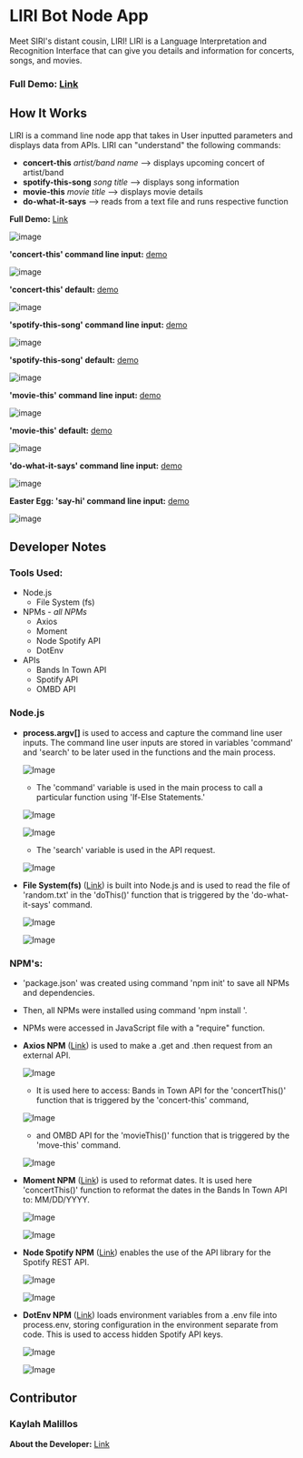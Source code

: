 # LIRI Bot Node App

Meet SIRI's distant cousin, LIRI! LIRI is a Language Interpretation and Recognition Interface that can give you details and information for concerts, songs, and movies.

### **Full Demo:** [Link](https://youtu.be/E15qU5ZDIUk)

## How It Works

LIRI is a command line node app that takes in User inputted parameters and displays data from APIs. LIRI can "understand" the following commands:
* **concert-this** *artist/band name* --> displays upcoming concert of artist/band
* **spotify-this-song** *song title* --> displays song information
* **movie-this** *movie title* --> displays movie details
* **do-what-it-says** --> reads from a text file and runs respective function

**Full Demo:** [Link](https://youtu.be/E15qU5ZDIUk)

![image](https://github.com/kmalillos/liri-node-app/blob/master/assets/images/1-commands.JPG)

**'concert-this' command line input:** [demo](https://github.com/kmalillos/liri-node-app/blob/master/assets/gif/2-concert-this.gif)

![image](https://github.com/kmalillos/liri-node-app/blob/master/assets/images/2-concert-this.JPG)

**'concert-this' default:** [demo](https://github.com/kmalillos/liri-node-app/blob/master/assets/gif/3-concert-this-default.gif)

![image](https://github.com/kmalillos/liri-node-app/blob/master/assets/images/3-concert-this-default.JPG)

**'spotify-this-song' command line input:** [demo](https://github.com/kmalillos/liri-node-app/blob/master/assets/gif/4-spotify-this-song.gif)

![image](https://github.com/kmalillos/liri-node-app/blob/master/assets/images/4-spotify-this-song.JPG)

**'spotify-this-song' default:** [demo](https://github.com/kmalillos/liri-node-app/blob/master/assets/gif/5-spotify-this-song-default.gif)

![image](https://github.com/kmalillos/liri-node-app/blob/master/assets/images/5-spotify-this-song-default.JPG)

**'movie-this' command line input:** [demo](https://github.com/kmalillos/liri-node-app/blob/master/assets/gif/6-movie-this.gif)

![image](https://github.com/kmalillos/liri-node-app/blob/master/assets/images/6-movie-this.JPG)

**'movie-this' default:** [demo](https://github.com/kmalillos/liri-node-app/blob/master/assets/gif/7-movie-this-default.gif)

![image](https://github.com/kmalillos/liri-node-app/blob/master/assets/images/7-movie-this-default.JPG)

**'do-what-it-says' command line input:** [demo](https://github.com/kmalillos/liri-node-app/blob/master/assets/gif/8-do-what-it-says.gif)

![image](https://github.com/kmalillos/liri-node-app/blob/master/assets/images/8-do-what-it-says.JPG)

**Easter Egg: 'say-hi' command line input:** [demo](https://github.com/kmalillos/liri-node-app/blob/master/assets/gif/9-say-hi.gif)

![image](https://github.com/kmalillos/liri-node-app/blob/master/assets/images/9-say-hi.JPG)

## Developer Notes

### Tools Used:
* Node.js
    - File System (fs)
* NPMs - *all NPMs*
    - Axios
    - Moment
    - Node Spotify API
    - DotEnv
* APIs
    - Bands In Town API
    - Spotify API
    - OMBD API

### Node.js

* **process.argv[]** is used to access and capture the command line user inputs. The command line user inputs are stored in variables 'command' and 'search' to be later used in the functions and the main process.

    ![Image](https://github.com/kmalillos/liri-node-app/blob/master/assets/images_2/node-code-1.JPG)

    - The 'command' variable is used in the main process to call a particular function using 'If-Else Statements.'

    ![Image](https://github.com/kmalillos/liri-node-app/blob/master/assets/images_2/node-code-2.JPG)

    ![Image](https://github.com/kmalillos/liri-node-app/blob/master/assets/images_2/node-code-3.JPG)

    - The 'search' variable is used in the API request.

    ![Image](https://github.com/kmalillos/liri-node-app/blob/master/assets/images_2/node-code-4.JPG)

* **File System(fs)** ([Link](https://nodejs.org/api/fs.html)) is built into Node.js and is used to read the file of 'random.txt' in the 'doThis()' function that is triggered by the 'do-what-it-says' command.

    ![Image](https://github.com/kmalillos/liri-node-app/blob/master/assets/images_2/fs-code-1.JPG)

    ![Image](https://github.com/kmalillos/liri-node-app/blob/master/assets/images_2/fs-code-2.JPG)

### NPM's:

* 'package.json' was created using command 'npm init' to save all NPMs and dependencies.

* Then, all NPMs were installed using command 'npm install <npm package here>'.

* NPMs were accessed in JavaScript file with a "require" function.

* **Axios NPM**  ([Link](https://www.npmjs.com/package/axios)) is used to make a .get and .then request from an external API. 

    ![Image](https://github.com/kmalillos/liri-node-app/blob/master/assets/images_2/axios-code-1.JPG)

    - It is used here to access: Bands in Town API for the 'concertThis()' function that is triggered by the 'concert-this' command,

    ![Image](https://github.com/kmalillos/liri-node-app/blob/master/assets/images_2/axios-code-2.JPG)

    - and OMBD API for the 'movieThis()' function that is triggered by the 'move-this' command.

    ![Image](https://github.com/kmalillos/liri-node-app/blob/master/assets/images_2/axios-code-3.JPG)

* **Moment NPM**  ([Link](https://www.npmjs.com/package/moment)) is used to reformat dates. It is used here 'concertThis()' function to reformat the dates in the Bands In Town API to: MM/DD/YYYY.

    ![Image](https://github.com/kmalillos/liri-node-app/blob/master/assets/images_2/moment-code-1.JPG)

    ![Image](https://github.com/kmalillos/liri-node-app/blob/master/assets/images_2/moment-code-2.JPG)

* **Node Spotify NPM**  ([Link](https://www.npmjs.com/package/node-spotify-api)) enables the use of the API library for the Spotify REST API.

    ![Image](https://github.com/kmalillos/liri-node-app/blob/master/assets/images_2/spotify-code-1.JPG)

    ![Image](https://github.com/kmalillos/liri-node-app/blob/master/assets/images_2/spotify-code-2.JPG)

* **DotEnv NPM**  ([Link](https://www.npmjs.com/package/dotenv)) loads environment variables from a .env file into process.env, storing configuration in the environment separate from code. This is used to access hidden Spotify API keys.

    ![Image](https://github.com/kmalillos/liri-node-app/blob/master/assets/images_2/dotenv-code-1.JPG)

    ![Image](https://github.com/kmalillos/liri-node-app/blob/master/assets/images_2/dotenv-code-2.JPG)

## Contributor

### Kaylah Malillos

**About the Developer:** [Link](https://kmalillos.github.io/)


